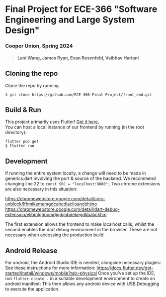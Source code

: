 # Final Project for ECE-366 "Software Engineering and Large System Design"
### Cooper Union, Spring 2024
> #### Lani Wang, James Ryan, Evan Rosenfeld, Vaibhav Hariani

## Cloning the repo 
Clone the repo by running   
```
$ git clone https://github.com/ECE-366-Final-Project/front_end.git
```

## Build & Run  
This project primarily uses Flutter! [Get it here.](https://docs.flutter.dev/get-started/install)  
You can host a local instance of our frontend by running (in the root directory): 
```
flutter pub get
$ flutter run
``` 
## Development
If running the entire system locally, a change will need to be made in generics.dart involving the port & source of the backend.
We recommend changing line 22 to  ```const SRC = "localhost:8080";```
Two chrome extensions are also necessary in this situation: 

https://chromewebstore.google.com/detail/cors-unblock/lfhmikememgdcahcdlaciloancbhjino
https://chromewebstore.google.com/detail/dart-debug-extension/eljbmlghnomdjgdjmbdekegdkbabckhm

The first extension allows the frontend to make localhost calls, whilst the second enables the dart debug environment in the browser. These are not necessary when accessing the production build. 

## Android Release
For android, the Android Studio IDE is needed, alongside necessary plugins: See these instructions for more information: https://docs.flutter.dev/get-started/install/windows/mobile?tab=physical
Once you've set up the IDE, run ```flutter create .``` in a suitable development environment to create an android manifest: This then allows any android device with USB Debugging to execute the application.
